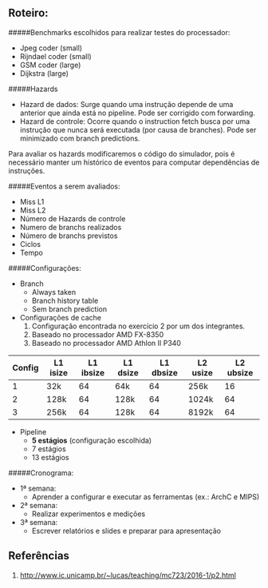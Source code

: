 Roteiro:
----
#####Benchmarks escolhidos para realizar testes do processador:
* Jpeg coder (small)
* Rijndael coder (small)
* GSM coder (large)
* Dijkstra (large)
 
#####Hazards
* Hazard de dados: Surge quando uma instrução depende de uma anterior que ainda está no pipeline. Pode ser corrigido com forwarding.
* Hazard de controle: Ocorre quando o instruction fetch busca por uma instrução que nunca será executada (por causa de branches). Pode ser minimizado com branch predictions.

Para avaliar os hazards modificaremos o código do simulador, pois é necessário manter um histórico de eventos para computar dependências de instruções.

#####Eventos a serem avaliados:
* Miss L1
* Miss L2
* Número de Hazards de controle
* Numero de branchs realizados
* Número de branchs previstos
* Ciclos 
* Tempo

#####Configurações:
* Branch
  * Always taken
  * Branch history table
  * Sem branch prediction
* Configurações de cache
  1. Configuração encontrada no exercício 2 por um dos integrantes.
  2. Baseado no processador AMD FX-8350
  3. Baseado no processador AMD Athlon II P340

|Config | L1 isize | L1 ibsize | L1 dsize | L1 dbsize | L2 usize | L2 ubsize |
| --- | --- | --- | --- | --- | --- | --- |
| 1 | 32k | 64 | 64k | 64 | 256k | 16 |
| 2 | 128k | 64 | 128k | 64 | 1024k | 64 |
| 3 | 256k | 64 | 128k | 64 | 8192k | 64 |
 

* Pipeline
  * __5 estágios__ (configuração escolhida)
  * 7 estágios
  * 13 estágios


#####Cronograma:
* 1ª semana:
  * Aprender a configurar e executar as ferramentas (ex.: ArchC e MIPS)
* 2ª semana:
  * Realizar experimentos e medições
* 3ª semana:
  * Escrever relatórios e slides e preparar para apresentação




Referências
----
1. http://www.ic.unicamp.br/~lucas/teaching/mc723/2016-1/p2.html




